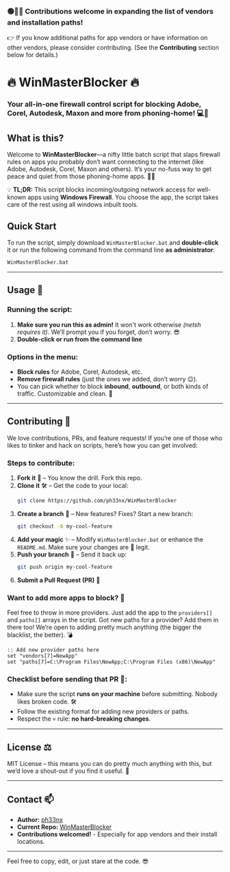 ### 🟢🔵🔴 Contributions welcome in expanding the list of vendors and installation paths!

👉 If you know additional paths for app vendors or have information on other vendors, please consider contributing. (See the **Contributing** section below for details.)

# 🔥 WinMasterBlocker 🔥

### Your all-in-one firewall control script for blocking Adobe, Corel, Autodesk, Maxon and more from phoning-home! 💻🚫

## What is this?

Welcome to **WinMasterBlocker**—a nifty little batch script that slaps firewall rules on apps you probably don’t want connecting to the internet (like Adobe, Autodesk, Corel, Maxon and others). It’s your no-fuss way to get peace and quiet from those phoning-home apps. 🚫📡

💡 **TL;DR:** This script blocks incoming/outgoing network access for well-known apps using **Windows Firewall**. You choose the app, the script takes care of the rest using all windows inbuilt tools.

## Quick Start

To run the script, simply download `WinMasterBlocker.bat` and **double-click** it or run the following command from the command line **as administrator**:

```bash
WinMasterBlocker.bat
```

---

## Usage 📜

### Running the script:

1. **Make sure you run this as admin!** It won't work otherwise _(netsh requires it)_. We’ll prompt you if you forget, don’t worry. 😎
2. **Double-click or run from the command line**

### Options in the menu:

- **Block rules** for Adobe, Corel, Autodesk, etc.
- **Remove firewall rules** (just the ones we added, don’t worry 😉).
- You can pick whether to block **inbound**, **outbound**, or both kinds of traffic. Customizable and clean. 💪

---

## Contributing 👾

We love contributions, PRs, and feature requests! If you’re one of those who likes to tinker and hack on scripts, here’s how you can get involved:

### Steps to contribute:

1. **Fork it** 🍴 – You know the drill. Fork this repo.
2. **Clone it** 🛠️ – Get the code to your local:
   ```bash
   git clone https://github.com/ph33nx/WinMasterBlocker
   ```
3. **Create a branch** 🌿 – New features? Fixes? Start a new branch:
   ```bash
   git checkout -b my-cool-feature
   ```
4. **Add your magic** ✨ – Modify `WinMasterBlocker.bat` or enhance the `README.md`. Make sure your changes are 💯 legit.
5. **Push your branch** 🚀 – Send it back up:
   ```bash
   git push origin my-cool-feature
   ```
6. **Submit a Pull Request (PR)** 🤙

### Want to add more apps to block? 🛑

Feel free to throw in more providers. Just add the app to the `providers[]` and `paths[]` arrays in the script. Got new paths for a provider? Add them in there too! We’re open to adding pretty much anything (the bigger the blacklist, the better). 💣

```batch
:: Add new provider paths here
set "vendors[7]=NewApp"
set "paths[7]=C:\Program Files\NewApp;C:\Program Files (x86)\NewApp"
```

### Checklist before sending that PR 🚧:

- Make sure the script **runs on your machine** before submitting. Nobody likes broken code. 🛠️
- Follow the existing format for adding new providers or paths.
- Respect the 💀 rule: **no hard-breaking changes**.

---

## License ⚖️

MIT License – this means you can do pretty much anything with this, but we’d love a shout-out if you find it useful. 🎉

---

## Contact 📫

- **Author:** [ph33nx](https://github.com/ph33nx)
- **Current Repo:** [WinMasterBlocker](https://github.com/ph33nx/WinMasterBlocker)
- **Contributions welcomed!** - Especially for app vendors and their install locations.

---

Feel free to copy, edit, or just stare at the code. 😎

